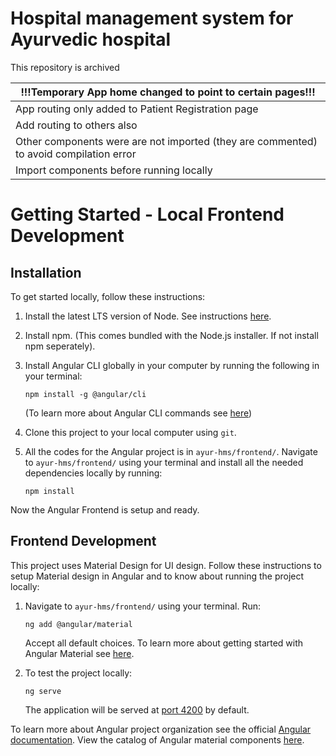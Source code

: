 # Hospital management system for Ayurvedic hospital

This repository is archived

| !!!Temporary App home changed to point to certain pages!!! |
| ------ |
| App routing only added to Patient Registration page |
| Add routing to others also |
| Other components were are not imported (they are commented) to avoid compilation error |
| Import components before running locally |


# Getting Started - Local Frontend Development

## Installation

To get started locally, follow these instructions:

1. Install the latest LTS version of Node. See instructions [here](https://nodejs.org/en/download/).
1. Install npm. (This comes bundled with the Node.js installer. If not install npm seperately).
1. Install Angular CLI globally in your computer by running the following in your terminal:

	```shell
	npm install -g @angular/cli
	```
	(To learn more about Angular CLI commands see [here](https://angular.io/cli))
1. Clone this project to your local computer using `git`.
1. All the codes for the Angular project is in `ayur-hms/frontend/`. Navigate to `ayur-hms/frontend/` using your terminal and install all the needed dependencies locally by running:

	```shell
	npm install
	```

Now the Angular Frontend is setup and ready.

## Frontend Development

This project uses Material Design for UI design. Follow these instructions to setup Material design in Angular and to know about running the project locally:

1. Navigate to `ayur-hms/frontend/` using your terminal. Run:
	
	```shell
	ng add @angular/material
	```
	Accept all default choices. To learn more about getting started with Angular Material see [here](https://material.angular.io/guide/getting-started).
	
1. To test the project locally:

	```shell
	ng serve
	```
	The application will be served at [port 4200](http://localhost:4200/) by default.
	
To learn more about Angular project organization see the official [Angular documentation](https://angular.io/docs). View the catalog of Angular material components [here](https://angular.io/docs).

